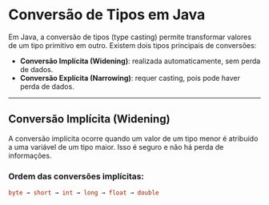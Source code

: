 # Conversão de Tipos em Java

Em Java, a conversão de tipos (type casting) permite transformar valores de um tipo primitivo em outro. Existem dois tipos principais de conversões:

- **Conversão Implícita (Widening)**: realizada automaticamente, sem perda de dados.
- **Conversão Explícita (Narrowing)**: requer casting, pois pode haver perda de dados.

---

## Conversão Implícita (Widening)

A conversão implícita ocorre quando um valor de um tipo menor é atribuído a uma variável de um tipo maior. Isso é seguro e não há perda de informações.

### Ordem das conversões implícitas:

```java
byte → short → int → long → float → double
